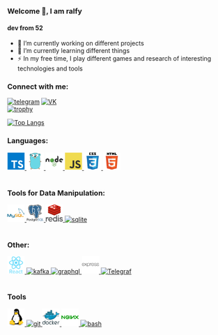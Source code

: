 ### Welcome 👋, I am ralfy
#### dev from 52
- 🔭 I’m currently working on different projects  
- 🌱 I’m currently learning different things   
- ⚡ In my free time, I play different games and research of interesting technologies and tools
### Connect with me:
[<img src='https://www.svgrepo.com/show/452115/telegram.svg' alt='telegram' height='50'>](https://t.me/ralf303)  [<img src='https://www.svgrepo.com/show/303449/vk-1-logo.svg' alt='VK' height='45'>](https://vk.com/ralf303)
<br>
[![trophy](https://github-profile-trophy.vercel.app/?username=ralf303)](https://github.com/ryo-ma/github-profile-trophy)

[![Top Langs](https://github-readme-stats.vercel.app/api/top-langs/?username=ralf303)](https://github.com/anuraghazra/github-readme-stats)
<br>
### Languages:
<a href="https://www.typescriptlang.org/" target="_blank" rel="noreferrer">
        <img
src="https://raw.githubusercontent.com/devicons/devicon/master/icons/typescript/typescript-original.svg"
            alt="typescript"
            width="40"
            height="40"
        >
    </a>
<a href="https://golang.org" target="_blank" rel="noreferrer">
        <img
src="https://raw.githubusercontent.com/devicons/devicon/master/icons/go/go-original.svg"
            alt="go"
            width="40"
            height="40"
        >
    </a><a href="https://nodejs.org" target="_blank" rel="noreferrer">
        <img
src="https://raw.githubusercontent.com/devicons/devicon/master/icons/nodejs/nodejs-original-wordmark.svg"
            alt="nodejs"
            width="40"
            height="40"
        >
    </a><a href="https://developer.mozilla.org/en-US/docs/Web/JavaScript" target="_blank" rel="noreferrer">
        <img
src="https://raw.githubusercontent.com/devicons/devicon/master/icons/javascript/javascript-original.svg"
            alt="javascript"
            width="40"
            height="40"
        >
    </a><a href="https://www.w3schools.com/css/" target="_blank" rel="noreferrer">
        <img
src="https://raw.githubusercontent.com/devicons/devicon/master/icons/css3/css3-original-wordmark.svg"
            alt="css3"
            width="40"
            height="40"
        >
    </a><a href="https://www.w3.org/html/" target="_blank" rel="noreferrer">
        <img
src="https://raw.githubusercontent.com/devicons/devicon/master/icons/html5/html5-original-wordmark.svg"
            alt="html5"
            width="40"
            height="40"
        >
    </a>
<br>
<br>
<h3>Tools for Data Manipulation:</h3>
<a href="https://www.mysql.com/" target="_blank" rel="noreferrer">
        <img
src="https://raw.githubusercontent.com/devicons/devicon/master/icons/mysql/mysql-original-wordmark.svg"
            alt="mysql"
            width="40"
            height="40"
        >
    </a><a href="https://www.postgresql.org" target="_blank" rel="noreferrer">
        <img
src="https://raw.githubusercontent.com/devicons/devicon/master/icons/postgresql/postgresql-original-wordmark.svg"
            alt="postgresql"
            width="40"
            height="40"
        >
    </a><a href="https://redis.io" target="_blank" rel="noreferrer">
        <img
src="https://raw.githubusercontent.com/devicons/devicon/master/icons/redis/redis-original-wordmark.svg"
            alt="redis"
            width="40"
            height="40"
        >
    </a><a href="https://www.sqlite.org/" target="_blank" rel="noreferrer">
        <img
            src="https://www.vectorlogo.zone/logos/sqlite/sqlite-icon.svg"
            alt="sqlite"
            width="40"
            height="40"
        >
    </a>
<br>
<br>
<h3>Other:</h3>
<a href="https://reactjs.org/" target="_blank" rel="noreferrer">
        <img src="https://raw.githubusercontent.com/devicons/devicon/master/icons/react/react-original-wordmark.svg"
            alt="react"
            width="40"
            height="40"
        >
    </a><a href="https://kafka.apache.org/" target="_blank" rel="noreferrer">
        <img         src="https://www.vectorlogo.zone/logos/apache_kafka/apache_kafka-icon.svg"
            alt="kafka"
            width="40"
            height="40"
        >
    </a>
<a href="https://graphql.org" target="_blank" rel="noreferrer">
        <img
         src="https://www.vectorlogo.zone/logos/graphql/graphql-icon.svg"
            alt="graphql"
            width="40"
            height="40"
        >
    </a><a href="https://expressjs.com" target="_blank" rel="noreferrer">
        <img
src="https://raw.githubusercontent.com/devicons/devicon/master/icons/express/express-original-wordmark.svg"
            alt="express"
            width="40"
            height="40"
        >
    </a>
</a><a href="https://github.com/telegraf" target="_blank" rel="noreferrer">
        <img
src="https://avatars.githubusercontent.com/u/18504346?s=200&v=4"
            alt="Telegraf"
            width="40"
            height="40"
        >
    </a>
<br>
<br>
<h3>Tools</h3>
<a href="https://www.linux.org/" target="_blank" rel="noreferrer">
        <img
src="https://raw.githubusercontent.com/devicons/devicon/master/icons/linux/linux-original.svg"
            alt="linux"
            width="40"
            height="40"
        >
    </a><a href="https://git-scm.com/" target="_blank" rel="noreferrer">
        <img
            src="https://www.vectorlogo.zone/logos/git-scm/git-scm-icon.svg"
            alt="git"
            width="40"
            height="40"
        >
    </a><a href="https://www.docker.com/" target="_blank" rel="noreferrer">
        <img
src="https://raw.githubusercontent.com/devicons/devicon/master/icons/docker/docker-original-wordmark.svg"
            alt="docker"
            width="40"
            height="40"
        >
    </a><a href="https://www.nginx.com" target="_blank" rel="noreferrer">
        <img
src="https://raw.githubusercontent.com/devicons/devicon/master/icons/nginx/nginx-original.svg"
            alt="nginx"
            width="40"
            height="40"
        >
    </a><a href="https://www.gnu.org/software/bash/" target="_blank" rel="noreferrer">
        <img
src="https://www.vectorlogo.zone/logos/gnu_bash/gnu_bash-icon.svg"
            alt="bash"
            width="40"
            height="40"
        >
    </a>
